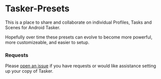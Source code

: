 # Tasker-Presets
This is a place to share and collaborate on individual Profiles, Tasks and Scenes for Android Tasker.

Hopefully over time these presets can evolve to become more powerful, more customizeable, and easier to setup.

### Requests
Please [open an issue](https://github.com/ProLoser/Tasker-Presets/issues) if you have requests or would like assistance setting up your copy of Tasker.
